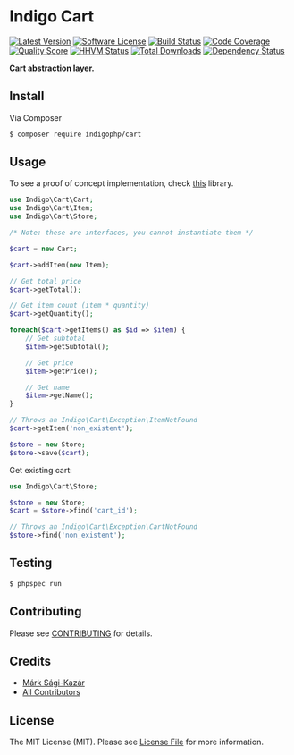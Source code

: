 # Indigo Cart

[![Latest Version](https://img.shields.io/github/release/indigophp/cart.svg?style=flat-square)](https://github.com/indigophp/cart/releases)
[![Software License](https://img.shields.io/badge/license-MIT-brightgreen.svg?style=flat-square)](LICENSE)
[![Build Status](https://img.shields.io/travis/indigophp/cart.svg?style=flat-square)](https://travis-ci.org/indigophp/cart)
[![Code Coverage](https://img.shields.io/scrutinizer/coverage/g/indigophp/cart.svg?style=flat-square)](https://scrutinizer-ci.com/g/indigophp/cart)
[![Quality Score](https://img.shields.io/scrutinizer/g/indigophp/cart.svg?style=flat-square)](https://scrutinizer-ci.com/g/indigophp/cart)
[![HHVM Status](https://img.shields.io/hhvm/indigophp/cart.svg?style=flat-square)](http://hhvm.h4cc.de/package/indigophp/cart)
[![Total Downloads](https://img.shields.io/packagist/dt/indigophp/cart.svg?style=flat-square)](https://packagist.org/packages/indigophp/cart)
[![Dependency Status](https://img.shields.io/versioneye/d/php/indigophp:cart.svg?style=flat-square)](https://www.versioneye.com/php/indigophp:cart)

**Cart abstraction layer.**


## Install

Via Composer

``` bash
$ composer require indigophp/cart
```


## Usage

To see a proof of concept implementation, check [this](https://github.com/indigophp/simple-cart) library.

``` php
use Indigo\Cart\Cart;
use Indigo\Cart\Item;
use Indigo\Cart\Store;

/* Note: these are interfaces, you cannot instantiate them */

$cart = new Cart;

$cart->addItem(new Item);

// Get total price
$cart->getTotal();

// Get item count (item * quantity)
$cart->getQuantity();

foreach($cart->getItems() as $id => $item) {
    // Get subtotal
    $item->getSubtotal();

    // Get price
    $item->getPrice();

    // Get name
    $item->getName();
}

// Throws an Indigo\Cart\Exception\ItemNotFound
$cart->getItem('non_existent');

$store = new Store;
$store->save($cart);
```

Get existing cart:

``` php
use Indigo\Cart\Store;

$store = new Store;
$cart = $store->find('cart_id');

// Throws an Indigo\Cart\Exception\CartNotFound
$store->find('non_existent');
```


## Testing

``` bash
$ phpspec run
```


## Contributing

Please see [CONTRIBUTING](CONTRIBUTING.md) for details.


## Credits

- [Márk Sági-Kazár](https://github.com/sagikazarmark)
- [All Contributors](https://github.com/indigophp/cart/contributors)


## License

The MIT License (MIT). Please see [License File](LICENSE) for more information.
